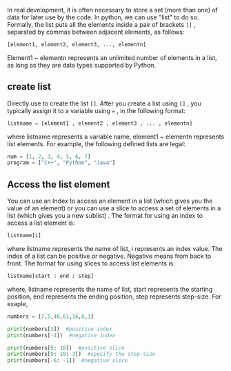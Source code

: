 In real development, it is often necessary to store a set (more than one) of data for later use by the code.
In python, we can use "list" to do so.
Formally, the list puts all the elements inside a pair of brackets `[]` , separated by commas between adjacent elements, as follows:
```Python
[element1, element2, element3, ..., elementn]
```
Element1 ~ elementn represents an unlimited number of elements in a list, as long as they are data types supported by Python.
## create list
Directly use to create the list `[]`.
After you create a list using `[]` , you typically assign it to a variable using `=` , in the following format:
```Python
listname = [element1 , element2 , element3 , ... , elementn]
```
where listname represents a variable name, element1 ~ elementn represents list elements.
For example, the following defined lists are legal:
```python
num = [1, 2, 3, 4, 5, 6, 7]
program = ["C++", "Python", "Java"]
```
## Access the list element
You can use an Index to access an element in a list (which gives you the value of an element) or you can use a slice to access a set of elements in a list (which gives you a new sublist) .
The format for using an index to access a list element is:
```python
listname[i]
```
where listname represents the name of list, i represents an index value. The index of a list can be positive or negative.
Negative means from back to front.
The format for using slices to access list elements is:
```python
listname[start : end : step]
```
where, listname represents the name of list, start represents the starting position, end represents the ending position, step represents step-size.
For exaple,
```Python
numbers = [7,5,48,61,16,8,1]

print(numbers[3])  #positive index
print(numbers[-4])  #negative index

print(numbers[9: 18])  #positive slice
print(numbers[9: 18: 3])  #specify the step-size
print(numbers[-6: -1])  #negative slice
```